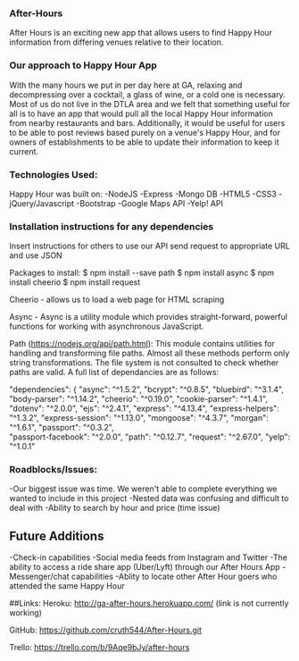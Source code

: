 ### After-Hours
After Hours is an exciting new app that allows users to find Happy Hour information from differing venues relative to their location.

### Our approach to Happy Hour App
With the many hours we put in per day here at GA, relaxing and decompressing over a cocktail, a glass of wine, or a cold one is necessary. Most of us do not live in the DTLA area and we felt that something useful for all is to have an app that would pull all the local Happy Hour information from nearby restaurants and bars. Additionally, it would be useful for users to be able to post reviews based purely on a venue's Happy Hour, and for owners of establishments to be able to update their information to keep it current.

### Technologies Used:
Happy Hour was built on:
-NodeJS
-Express
-Mongo DB
-HTML5
-CSS3
-jQuery/Javascript
-Bootstrap
-Google Maps API
-Yelp! API
### Installation instructions for any dependencies
Insert instructions for others to use our API
send request to appropriate URL and use JSON

Packages to install:
$ npm install --save path
$ npm install async
$ npm install cheerio
$ npm install request

Cheerio - allows us to load a web page for HTML scraping

Async - Async is a utility module which provides straight-forward, powerful functions for working with asynchronous JavaScript.

Path (https://nodejs.org/api/path.html): This module contains utilities for handling and transforming file paths. Almost all these methods perform only string transformations. The file system is not consulted to check whether paths are valid.
A full list of dependancies are as follows:

   "dependencies": {
    "async": "^1.5.2",
    "bcrypt": "^0.8.5",
    "bluebird": "^3.1.4",
    "body-parser": "^1.14.2",
    "cheerio": "^0.19.0",
    "cookie-parser": "^1.4.1",
    "dotenv": "^2.0.0",
    "ejs": "^2.4.1",
    "express": "^4.13.4",
    "express-helpers": "^1.3.2",
    "express-session": "^1.13.0",
    "mongoose": "^4.3.7",
    "morgan": "^1.6.1",
    "passport": "^0.3.2",       
    "passport-facebook": "^2.0.0",
    "path": "^0.12.7",
    "request": "^2.67.0",
    "yelp": "^1.0.1"


### Roadblocks/Issues:
-Our biggest issue was time. We weren't able to complete everything we wanted to include in this project
-Nested data was confusing and difficult to deal with
-Ability to search by hour and price (time issue)



## Future Additions
-Check-in capabilities
-Social media feeds from Instagram and Twitter
-The ability to access a ride share app (Uber/Lyft) through our After Hours App
-Messenger/chat capabilities
-Ablity to locate other After Hour goers who attended the same Happy Hour



##Links:
Heroku:
http://ga-after-hours.herokuapp.com/ (link is not currently working)

GitHub:
https://github.com/cruth544/After-Hours.git

Trello:
https://trello.com/b/9Aqe9bJy/after-hours



